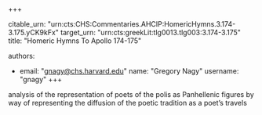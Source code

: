 +++


citable_urn: "urn:cts:CHS:Commentaries.AHCIP:HomericHymns.3.174-3.175.yCK9kFx"
target_urn: "urn:cts:greekLit:tlg0013.tlg003:3.174-3.175"
title: "Homeric Hymns To Apollo 174-175"

authors:
- email: "gnagy@chs.harvard.edu"
  name: "Gregory Nagy"
  username: "gnagy"
+++

<p>analysis of the representation of poets of the polis as Panhellenic figures by way of representing the diffusion of the poetic tradition as a poet’s travels</p>